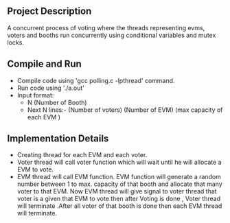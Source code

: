 ## Project Description

A concurrent process of voting where the threads representing evms, voters and booths run concurrently using conditional variables and mutex locks.

## Compile and Run

- Compile code using 'gcc polling.c -lpthread' command.
- Run code using './a.out'
- Input format:
    - N (Number of Booth) 
    - Next N lines:- (Number of voters) (Number of EVM) (max capacity of each EVM )

## Implementation Details

- Creating thread for each EVM and each voter.
- Voter thread will call voter function which will wait until he will allocate a EVM to vote.
- EVM thread will call EVM function. EVM function will generate a random number between 1 to max. capacity of that booth and allocate that many voter to that EVM. Now EVM thread will give signal to voter thread that voter is a given that EVM to vote then after Voting is done , Voter thread will terminate .After all voter of that booth is done then each EVM thread will terminate.

